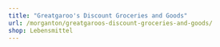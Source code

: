 ```yaml
---
title: "Greatgaroo's Discount Groceries and Goods"
url: /morganton/greatgaroos-discount-groceries-and-goods/
shop: Lebensmittel
---
```

